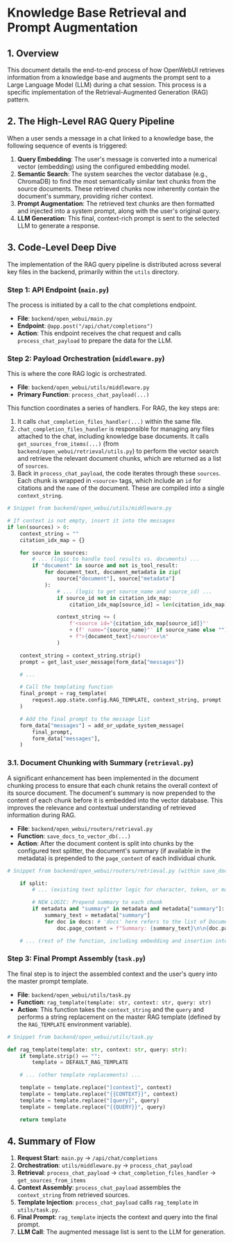 # Knowledge Base Retrieval and Prompt Augmentation

## 1. Overview

This document details the end-to-end process of how OpenWebUI retrieves information from a knowledge base and augments the prompt sent to a Large Language Model (LLM) during a chat session. This process is a specific implementation of the Retrieval-Augmented Generation (RAG) pattern.

## 2. The High-Level RAG Query Pipeline

When a user sends a message in a chat linked to a knowledge base, the following sequence of events is triggered:

1.  **Query Embedding**: The user's message is converted into a numerical vector (embedding) using the configured embedding model.
2.  **Semantic Search**: The system searches the vector database (e.g., ChromaDB) to find the most semantically similar text chunks from the source documents. These retrieved chunks now inherently contain the document's summary, providing richer context.
3.  **Prompt Augmentation**: The retrieved text chunks are then formatted and injected into a system prompt, along with the user's original query.
4.  **LLM Generation**: This final, context-rich prompt is sent to the selected LLM to generate a response.

## 3. Code-Level Deep Dive

The implementation of the RAG query pipeline is distributed across several key files in the backend, primarily within the `utils` directory.

### Step 1: API Endpoint (`main.py`)

The process is initiated by a call to the chat completions endpoint.

-   **File**: `backend/open_webui/main.py`
-   **Endpoint**: `@app.post("/api/chat/completions")`
-   **Action**: This endpoint receives the chat request and calls `process_chat_payload` to prepare the data for the LLM.

### Step 2: Payload Orchestration (`middleware.py`)

This is where the core RAG logic is orchestrated.

-   **File**: `backend/open_webui/utils/middleware.py`
-   **Primary Function**: `process_chat_payload(...)`

This function coordinates a series of handlers. For RAG, the key steps are:

1.  It calls `chat_completion_files_handler(...)` within the same file.
2.  `chat_completion_files_handler` is responsible for managing any files attached to the chat, including knowledge base documents. It calls `get_sources_from_items(...)` (from `backend/open_webui/retrieval/utils.py`) to perform the vector search and retrieve the relevant document chunks, which are returned as a list of `sources`.
3.  Back in `process_chat_payload`, the code iterates through these `sources`. Each chunk is wrapped in `<source>` tags, which include an `id` for citations and the `name` of the document. These are compiled into a single `context_string`.

```python
# Snippet from backend/open_webui/utils/middleware.py

# If context is not empty, insert it into the messages
if len(sources) > 0:
    context_string = ""
    citation_idx_map = {}

    for source in sources:
        # ... (logic to handle tool results vs. documents) ...
        if "document" in source and not is_tool_result:
            for document_text, document_metadata in zip(
                source["document"], source["metadata"]
            ):
                # ... (logic to get source_name and source_id) ...
                if source_id not in citation_idx_map:
                    citation_idx_map[source_id] = len(citation_idx_map) + 1

                context_string += (
                    f'<source id="{citation_idx_map[source_id]}"'
                    + (f' name="{source_name}"' if source_name else "")
                    + f">{document_text}</source>\n"
                )

    context_string = context_string.strip()
    prompt = get_last_user_message(form_data["messages"])

    # ...

    # Call the templating function
    final_prompt = rag_template(
        request.app.state.config.RAG_TEMPLATE, context_string, prompt
    )

    # Add the final prompt to the message list
    form_data["messages"] = add_or_update_system_message(
        final_prompt,
        form_data["messages"],
    )
```

### 3.1. Document Chunking with Summary (`retrieval.py`)

A significant enhancement has been implemented in the document chunking process to ensure that each chunk retains the overall context of its source document. The document's summary is now prepended to the content of each chunk before it is embedded into the vector database. This improves the relevance and contextual understanding of retrieved information during RAG.

-   **File**: `backend/open_webui/routers/retrieval.py`
-   **Function**: `save_docs_to_vector_db(...)`
-   **Action**: After the document content is split into chunks by the configured text splitter, the document's summary (if available in the metadata) is prepended to the `page_content` of each individual chunk.

```python
# Snippet from backend/open_webui/routers/retrieval.py (within save_docs_to_vector_db)

    if split:
        # ... (existing text splitter logic for character, token, or markdown_header) ...

        # NEW LOGIC: Prepend summary to each chunk
        if metadata and "summary" in metadata and metadata["summary"]:
            summary_text = metadata["summary"]
            for doc in docs: # 'docs' here refers to the list of Document chunks
                doc.page_content = f"Summary: {summary_text}\n\n{doc.page_content}"

    # ... (rest of the function, including embedding and insertion into vector DB) ...
```

### Step 3: Final Prompt Assembly (`task.py`)

The final step is to inject the assembled context and the user's query into the master prompt template.

-   **File**: `backend/open_webui/utils/task.py`
-   **Function**: `rag_template(template: str, context: str, query: str)`
-   **Action**: This function takes the `context_string` and the `query` and performs a string replacement on the master RAG template (defined by the `RAG_TEMPLATE` environment variable).

```python
# Snippet from backend/open_webui/utils/task.py

def rag_template(template: str, context: str, query: str):
    if template.strip() == "":
        template = DEFAULT_RAG_TEMPLATE

    # ... (other template replacements) ...

    template = template.replace("[context]", context)
    template = template.replace("{{CONTEXT}}", context)
    template = template.replace("[query]", query)
    template = template.replace("{{QUERY}}", query)

    return template
```

## 4. Summary of Flow

1.  **Request Start**: `main.py` -> `/api/chat/completions`
2.  **Orchestration**: `utils/middleware.py` -> `process_chat_payload`
3.  **Retrieval**: `process_chat_payload` -> `chat_completion_files_handler` -> `get_sources_from_items`
4.  **Context Assembly**: `process_chat_payload` assembles the `context_string` from retrieved sources.
5.  **Template Injection**: `process_chat_payload` calls `rag_template` in `utils/task.py`.
6.  **Final Prompt**: `rag_template` injects the context and query into the final prompt.
7.  **LLM Call**: The augmented message list is sent to the LLM for generation.
